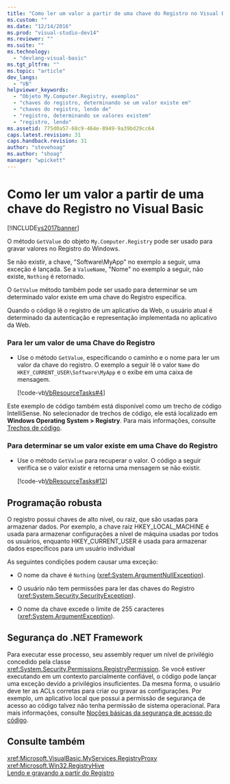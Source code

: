 ```yaml
---
title: "Como ler um valor a partir de uma chave do Registro no Visual Basic | Microsoft Docs"
ms.custom: ""
ms.date: "12/14/2016"
ms.prod: "visual-studio-dev14"
ms.reviewer: ""
ms.suite: ""
ms.technology: 
  - "devlang-visual-basic"
ms.tgt_pltfrm: ""
ms.topic: "article"
dev_langs: 
  - "VB"
helpviewer_keywords: 
  - "Objeto My.Computer.Registry, exemplos"
  - "chaves do registro, determinando se um valor existe em"
  - "chaves do registro, lendo de"
  - "registro, determinando se valores existem"
  - "registro, lendo"
ms.assetid: 775d0a57-68c9-464e-8949-9a39bd29cc64
caps.latest.revision: 31
caps.handback.revision: 31
author: "stevehoag"
ms.author: "shoag"
manager: "wpickett"
---
```

# Como ler um valor a partir de uma chave do Registro no Visual Basic
[!INCLUDE[vs2017banner](../../../../csharp/includes/vs2017banner.md)]

O método `GetValue` do objeto `My.Computer.Registry` pode ser usado para gravar valores no Registro do Windows.  
  
 Se não existir, a chave, "Software\\MyApp" no exemplo a seguir, uma exceção é lançada.  Se a `ValueName`, "Nome" no exemplo a seguir, não existe, `Nothing` é retornado.  
  
 O `GetValue` método também pode ser usado para determinar se um determinado valor existe em uma chave do Registro específica.  
  
 Quando o código lê o registro de um aplicativo da Web, o usuário atual é determinado da autenticação e representação implementada no aplicativo da Web.  
  
### Para ler um valor de uma Chave do Registro  
  
-   Use o método `GetValue`, especificando o caminho e o nome para ler um valor da chave do registro.  O exemplo a seguir lê o valor `Name` do `HKEY_CURRENT_USER\Software\MyApp` e o exibe em uma caixa de mensagem.  
  
     [!code-vb[VbResourceTasks#4](../../../../visual-basic/developing-apps/programming/computer-resources/codesnippet/VisualBasic/how-to-read-a-value-from-a-registry-key_1.vb)]  
  
 Este exemplo de código também está disponível como um trecho de código IntelliSense.  No selecionador de trechos de código, ele está localizado em **Windows Operating System \> Registry**.  Para mais informações, consulte [Trechos de código](/visual-studio/ide/code-snippets).  
  
### Para determinar se um valor existe em uma Chave do Registro  
  
-   Use o método `GetValue` para recuperar o valor.  O código a seguir verifica se o valor existir e retorna uma mensagem se não existir.  
  
     [!code-vb[VbResourceTasks#12](../../../../visual-basic/developing-apps/programming/computer-resources/codesnippet/VisualBasic/how-to-read-a-value-from-a-registry-key_2.vb)]  
  
## Programação robusta  
 O registro possui chaves de alto nível, ou raiz, que são usadas para armazenar dados.  Por exemplo, a chave raiz HKEY\_LOCAL\_MACHINE é usada para armazenar configurações a nível de máquina usadas por todos os usuários, enquanto HKEY\_CURRENT\_USER é usada para armazenar dados específicos para um usuário individual  
  
 As seguintes condições podem causar uma exceção:  
  
-   O nome da chave é `Nothing` \(<xref:System.ArgumentNullException>\).  
  
-   O usuário não tem permissões para ler das chaves do Registro \(<xref:System.Security.SecurityException>\).  
  
-   O nome da chave excede o limite de 255 caracteres \(<xref:System.ArgumentException>\).  
  
## Segurança do .NET Framework  
 Para executar esse processo, seu assembly requer um nível de privilégio concedido pela classe <xref:System.Security.Permissions.RegistryPermission>.  Se você estiver executando em um contexto parcialmente confiável, o código pode lançar uma exceção devido a privilégios insuficientes.  Da mesma forma, o usuário deve ter as ACLs corretas para criar ou gravar as configurações.  Por exemplo, um aplicativo local que possui a permissão de segurança de acesso ao código talvez não tenha permissão de sistema operacional.  Para mais informações, consulte [Noções básicas da segurança de acesso do código](../Topic/Code%20Access%20Security%20Basics.md).  
  
## Consulte também  
 <xref:Microsoft.VisualBasic.MyServices.RegistryProxy>   
 <xref:Microsoft.Win32.RegistryHive>   
 [Lendo e gravando a partir do Registro](../../../../visual-basic/developing-apps/programming/computer-resources/reading-from-and-writing-to-the-registry.md)
